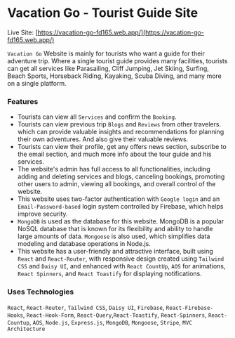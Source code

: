 # Vacation Go - Tourist Guide Site

Live Site: [https://vacation-go-fd165.web.app/](https://vacation-go-fd165.web.app/)

`Vacation Go` Website is mainly for tourists who want a guide for their adventure trip. Where a single tourist guide provides many facilities, tourists can get all services like Parasailing, Cliff Jumping, Jet Skiing, Surfing, Beach Sports, Horseback Riding, Kayaking, Scuba Diving, and many more on a single platform.

### Features

- Tourists can view all `Services` and confirm the `Booking`.
- Tourists can view previous trip `Blogs` and `Reviews` from other travelers. which can provide valuable insights and recommendations for planning their own adventures. And also give their valuable reviews.
- Tourists can view their profile, get any offers news section, subscribe to the email section, and much more info about the tour guide and his services.
- The website's admin has full access to all functionalities, including adding and deleting services and blogs, canceling bookings, promoting other users to admin, viewing all bookings, and overall control of the website.
- This website uses two-factor authentication with `Google login` and an `Email-Password-based` login system controlled by Firebase, which helps improve security.
- `MongoDB` is used as the database for this website. MongoDB is a popular NoSQL database that is known for its flexibility and ability to handle large amounts of data. `Mongoose` is also used, which simplifies data modeling and database operations in Node.js.
- This website has a user-friendly and attractive interface, built using `React` and `React-Router`, with responsive design created using `Tailwind CSS` and `Daisy UI`, and enhanced with `React CountUp`, `AOS` for animations, `React Spinners`, and `React Toastify` for displaying notifications.

### Uses Technologies

`React`, `React-Router`, `Tailwind CSS`, `Daisy UI`, `Firebase`, `React-Firebase-Hooks`, `React-Hook-Form`, `React-Query`,`React-Toastify`, `React-Spinners`, `React-Countup`, `AOS`, `Node.js`, `Express.js`, `MongoDB`, `Mongoose`, `Stripe`, `MVC Architecture`

